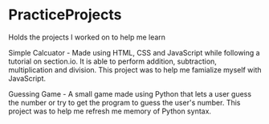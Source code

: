 # PracticeProjects
Holds the projects I worked on to help me learn

Simple Calcuator - Made using HTML, CSS and JavaScript while following a tutorial on section.io. It is able to perform addition, subtraction, multiplication and division. This project was to help me famialize myself with JavaScript.

Guessing Game - A small game made using Python that lets a user guess the number or try to get the program to guess the user's number. This project was to help me refresh me memory of Python syntax.

